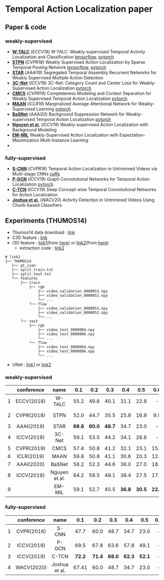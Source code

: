 # Temporal Action Localization paper

## Paper & code

### weakly-supervised
- [**W-TALC**](https://arxiv.org/abs/1807.10418) (*ECCV18*) W-TALC: Weakly-supervised Temporal Activity Localization and Classification [tensorflow](https://github.com/sujoyp/wtalc-tensorflow), [pytorch](https://github.com/sujoyp/wtalc-pytorch)
- [**STPN**](http://openaccess.thecvf.com/content_cvpr_2018/html/Nguyen_Weakly_Supervised_Action_CVPR_2018_paper.html) (*CVPR18*) Weakly Supervised Action Localization by Sparse Temporal Pooling Network [tensorflow](https://github.com/bellos1203/STPN), [pytorch](https://github.com/demianzhang/weakly-action-localization)
- [**STAR**](https://www.aaai.org/ojs/index.php/AAAI/article/view/4939) (*AAAI19*) Segregated Temporal Assembly Recurrent Networks for Weakly Supervised Multiple Action Detection
- [**3C-Net**](http://openaccess.thecvf.com/content_ICCV_2019/html/Narayan_3C-Net_Category_Count_and_Center_Loss_for_Weakly-Supervised_Action_Localization_ICCV_2019_paper.html) (*ICCV19*) 3C-Net: Category Count and Center Loss for Weakly-Supervised Action Localization [pytorch](https://github.com/naraysa/3c-net)
- [**CMCS**](http://openaccess.thecvf.com/content_CVPR_2019/html/Liu_Completeness_Modeling_and_Context_Separation_for_Weakly_Supervised_Temporal_Action_CVPR_2019_paper.html) (*CVPR19*) Completeness Modeling and Context Separation for Weakly Supervised
Temporal Action Localization [pytorch](https://github.com/Finspire13/CMCS-Temporal-Action-Localization)
- [**MAAN**](https://arxiv.org/abs/1905.08586) (*ICLR19*) Marginalized Average Attentional Network for Weakly-Supervised Learning [pytorch](https://github.com/yyuanad/MAAN)
- [**BaSNet**](https://arxiv.org/abs/1911.09963) (*AAAI20*) Background Suppression Network for Weakly-supervised Temporal Action Localization [pytorch](https://github.com/Pilhyeon/BaSNet-pytorch)
- [**Nguyen et al.**](http://openaccess.thecvf.com/content_ICCV_2019/html/Nguyen_Weakly-Supervised_Action_Localization_With_Background_Modeling_ICCV_2019_paper.html) (*ICCV19*) Weakly-supervised Action Localization with Background Modeling
- [**EM-MIL**](https://arxiv.org/pdf/2004.00163.pdf) Weakly-Supervised Action Localization with Expectation-Maximization Multi-Instance Learning
- 


### fully-supervised
- [**S-CNN**](http://openaccess.thecvf.com/content_cvpr_2016/html/Shou_Temporal_Action_Localization_CVPR_2016_paper.html) (*CVPR16*) Temporal Action Localization in Untrimmed Videos via Multi-stage CNNs [caffe](https://github.com/zhengshou/scnn)
- [**P-GCN**](http://openaccess.thecvf.com/content_ICCV_2019/html/Zeng_Graph_Convolutional_Networks_for_Temporal_Action_Localization_ICCV_2019_paper.html) (*ICCV19*) Graph Convolutional Networks for Temporal Action Localization [pytorch](https://github.com/Alvin-Zeng/PGCN)
- [**C-TCN**](https://arxiv.org/abs/1908.09442) (*ICCV19*) Deep Concept-wise Temporal Convolutional Networks for Action Localization
- [**Joshua et al.**](http://openaccess.thecvf.com/content_WACVW_2020/html/w5/Gleason_Activity_Detection_in_Untrimmed_Videos_Using_Chunk-based_Classifiers_WACVW_2020_paper.html) (*WACV20*) Activity Detection in Untrimmed Videos Using Chunk-based Classifiers

## Experiments (THUMOS14)

- Thumos14 data download : [link](https://www.crcv.ucf.edu/THUMOS14/download.html)
- C3D feature : [link](https://github.com/wzmsltw/BSN-boundary-sensitive-network/issues/24)
- I3D feature : [link1](https://emailucr-my.sharepoint.com/personal/sujoy_paul_email_ucr_edu/_layouts/15/onedrive.aspx?id=%2Fpersonal%2Fsujoy%5Fpaul%5Femail%5Fucr%5Fedu%2FDocuments%2Fwtalc%2Dfeatures&originalPath=aHR0cHM6Ly9lbWFpbHVjci1teS5zaGFyZXBvaW50LmNvbS86ZjovZy9wZXJzb25hbC9zdWpveV9wYXVsX2VtYWlsX3Vjcl9lZHUvRXMxemJIUVk0UHhLaFVrZGd2V0h0VTBCSy1feXVnYVNqWEs4NGtXc0IwWEQwdz9ydGltZT1mRmxCOTZIUTEwZw)(from [here](https://github.com/sujoyp/wtalc-pytorch)) or [link2](https://drive.google.com/file/d/1NsVN2SPYEcS6sDnN4sfv2cAl0B0I8sp3/view)(from [here](https://github.com/Pilhyeon/BaSNet-pytorch))
  - extraction code : [link2](https://github.com/piergiaj/pytorch-i3d)
```
# link2
├── THUMOS14
   ├── gt.json
   ├── split_train.txt
   ├── split_test.txt
   └── features
       ├── train
           ├── rgb
               ├── video_validation_0000051.npy
               ├── video_validation_0000052.npy
               └── ...
           └── flow
               ├── video_validation_0000051.npy
               ├── video_validation_0000052.npy
               └── ...
       └── test
           ├── rgb
               ├── video_test_0000004.npy
               ├── video_test_0000006.npy
               └── ...
           └── flow
               ├── video_test_0000004.npy
               ├── video_test_0000006.npy
               └── ...
```
- UNet : [link1](https://onedrive.live.com/?cid=b3a6589c924973b9&id=B3A6589C924973B9%2133792&authkey=!ACJJB7BMDWi3540) or [link2](https://pan.baidu.com/s/1ussSNpI1nsXc7TpuT7inVA)

### weakly-supervised

||conference|name|0.1|0.2|0.3|0.4|0.5|0.6|0.7|0.8|0.9|code|
|:---:|:---:|:---:|:---:|:---:|:---:|:---:|:---:|:---:|:---:|:---:|:---:|:---:|
|1|ECCV(2018)|W-TALC|55.2|49.6|40.1|31.1|22.8|-|7.6|-|-|[tensor](https://github.com/sujoyp/wtalc-tensorflow), [pytorch](https://github.com/sujoyp/wtalc-pytorch)|
|2|CVPR(2018)|STPN|52.0|44.7|35.5|25.8|16.9|9.9|4.3|1.2|0.1|[tensor](https://github.com/bellos1203/STPN), [pytorch](https://github.com/demianzhang/weakly-action-localization)|
|3|AAAI(2019)|STAR|**68.8**|**60.0**|**48.7**|34.7|23.0|-|-|-|-||
|4|ICCV(2019)|3C-Net|59.1|53.5|44.2|34.1|26.6|-|8.1|-|-|[pytorch](https://github.com/naraysa/3c-net)|
|5|CVPR(2019)|CMCS|57.4|50.8|41.2|32.1|23.1|15.0|7.0|-|-|[pytorch](https://github.com/Finspire13/CMCS-Temporal-Action-Localization)|
|6|ICLR(2019)|MAAN|59.8|50.8|41.1|30.6|20.3|12.0|6.9|-|-|[pytorch](https://github.com/yyuanad/MAAN)|
|7|AAAI(2020)|BaSNet|58.2|52.3|44.6|36.0|27.0|18.6|10.4|3.9|0.5|[pytorch](https://github.com/Pilhyeon/BaSNet-pytorch)|
|8|ICCV(2019)|Nguyen et al.|64.2|59.5|49.1|38.4|27.5|17.3|8.6|||
|9||EM-MIL|59.1|52.7|45.5|**36.8**|**30.5**|**22.7**|**16.4**|||

### fully-supervised

||conference|name|0.1|0.2|0.3|0.4|0.5|0.6|0.7|0.8|0.9|code|
|:---:|:---:|:---:|:---:|:---:|:---:|:---:|:---:|:---:|:---:|:---:|:---:|:---:|
|1|CVPR(2016)|S-CNN|47.7|60.0|48.7|34.7|23.0|-|-|-|-|[caffe](https://github.com/zhengshou/scnn)|
|2|ICCV(2019)|P-GCN|69.5|67.8|63.6|57.8|49.1|-|-|-|-|[pytorch](https://github.com/Alvin-Zeng/PGCN)|
|3|ICCV(2019)|C-TCN|**72.2**|**71.4**|**68.0**|**62.3**|**52.1**|-|-|-|-||
|4|WACV(2020)|Joshua et al.|67.41|60.0|48.7|34.7|23.0|-|-|-|-||
